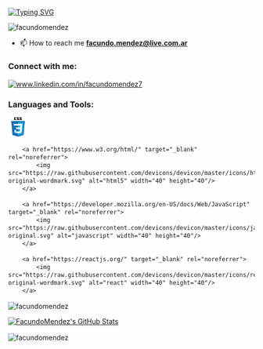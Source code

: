 <a href="https://git.io/typing-svg"><img src="https://readme-typing-svg.herokuapp.com?font=Fira+Code&size=30&pause=1000&color=B787FF&width=850&height=100&lines=Hi+%F0%9F%91%8B%2C+I'm+Facundo;A+passionate+Frontend+Developer+from+Argentina" alt="Typing SVG" /></a>

<p align="left"> <img src="https://komarev.com/ghpvc/?username=facundomendez&label=Profile%20views&color=0e75b6&style=flat" alt="facundomendez" /> </p>

- 📫 How to reach me **facundo.mendez@live.com.ar**

<h3 align="left">Connect with me:</h3>

<p align="left">
        <a href="https://linkedin.com/in/www.linkedin.com/in/facundomendez7" target="blank">
            <img align="center" src="https://raw.githubusercontent.com/rahuldkjain/github-profile-readme-generator/master/src/images/icons/Social/linked-in-alt.svg" alt="www.linkedin.com/in/facundomendez7" height="30" width="40" />
        </a>
 </p>

 <h3 align="left">Languages and Tools:</h3>
    
 <p align="left"> 
        <a href="https://www.w3schools.com/css/" target="_blank" rel="noreferrer"> 
            <img src="https://raw.githubusercontent.com/devicons/devicon/master/icons/css3/css3-original-wordmark.svg" alt="css3" width="40" height="40"/> 
        </a> 

        <a href="https://www.w3.org/html/" target="_blank" rel="noreferrer"> 
            <img src="https://raw.githubusercontent.com/devicons/devicon/master/icons/html5/html5-original-wordmark.svg" alt="html5" width="40" height="40"/> 
        </a> 

        <a href="https://developer.mozilla.org/en-US/docs/Web/JavaScript" target="_blank" rel="noreferrer"> 
            <img src="https://raw.githubusercontent.com/devicons/devicon/master/icons/javascript/javascript-original.svg" alt="javascript" width="40" height="40"/> 
        </a> 

        <a href="https://reactjs.org/" target="_blank" rel="noreferrer"> 
            <img src="https://raw.githubusercontent.com/devicons/devicon/master/icons/react/react-original-wordmark.svg" alt="react" width="40" height="40"/> 
        </a> 

 </p>


 <p>
        <img align="center"  src="https://github-readme-stats.vercel.app/api/top-langs?username=facundomendez&show_icons=true&locale=en&layout=compact&cardType=level&theme=synthwave&Text=B787FF&Title=B183F7&Ring=B183F7&Border=AC95F7&Background=000010" alt="facundomendez" />
</p>


<a href="https://awesome-github-stats.azurewebsites.net/index.html??cardType=level&theme=synthwave&Text=B787FF&Title=B183F7&Ring=B183F7&Border=AC95F7&Background=0A0010">    
        <img  alt="FacundoMendez's GitHub Stats" src="https://awesome-github-stats.azurewebsites.net/user-stats/FacundoMendez?cardType=level&theme=synthwave&Text=B787FF&Title=B183F7&Ring=B183F7&Border=AC95F7&Background=0A0010" />  
 </a>

 <p>
        <img align="center" src="http://github-readme-streak-stats.herokuapp.com?user=FacundoMendez&theme=github-dark&stroke=A693FF&sideLabels=DADDFF&dates=C0C5FF&currStreakLabel=C0C5FF&sideNums=C29FF7&ring=B183F7&fire=FF7B67&currStreakNum=AC95F7&border=AC95F7&background=0A0010" alt="facundomendez" />
 </p>
